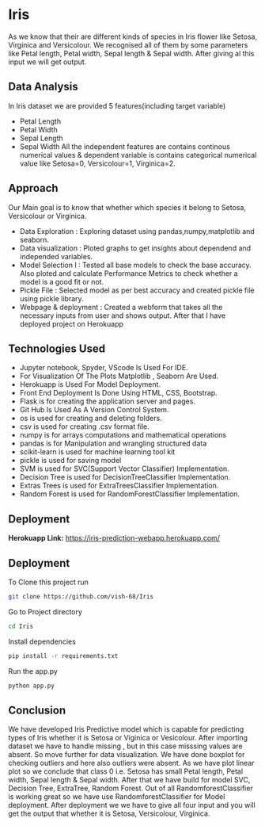 
# Iris

As we know that their are different kinds of species in Iris 
flower like Setosa, Virginica and Versicolour. We recognised all 
of them by some parameters like Petal length, Petal width, 
Sepal length & Sepal width. After giving al this input we will get 
output.
## Data Analysis

In Iris dataset we are provided 5 features(including target 
variable)
* Petal Length
* Petal Width
* Sepal Length
* Sepal Width
All the independent features are contains continous numerical 
values & dependent variable is contains categorical numerical 
value like Setosa=0, Versicolour=1, Virginica=2.
  
## Approach

Our Main goal is to know that whether which species 
it belong to Setosa, Versicolour or Virginica.

* Data Exploration : Exploring dataset using pandas,numpy,matplotlib and seaborn.
* Data visualization : Ploted graphs to get insights about dependend and independed variables.
* Model Selection I : Tested all base models to check the base accuracy. Also ploted and calculate Performance Metrics to check whether a model is a good fit or not.
* Pickle File : Selected model as per best accuracy and created pickle file using pickle library.
* Webpage & deployment : Created a webform that takes all the necessary inputs from user and shows output. After that I have deployed project on Herokuapp 
## Technologies Used

* Jupyter notebook, Spyder, VScode Is Used For IDE.
* For Visualization Of The Plots Matplotlib , Seaborn Are Used.
* Herokuapp is Used For Model Deployment.
* Front End Deployment Is Done Using HTML, CSS, Bootstrap.
* Flask is for creating the application server and pages.
* Git Hub Is Used As A Version Control System.
* os is used for creating and deleting folders.
* csv is used for creating .csv format file.
* numpy is for arrays computations and mathematical operations
* pandas is for Manipulation and wrangling structured data
* scikit-learn is used for machine learning tool kit
* pickle is used for saving model
* SVM is used for SVC(Support Vector Classifier) Implementation.
* Decision Tree is used for DecisionTreeClassifier Implementation.
* Extras Trees is used for ExtraTreesClassifier Implementation.
* Random Forest is used for RandomForestClassifier Implementation.
  
## Deployment

**Herokuapp Link:** https://iris-prediction-webapp.herokuapp.com/
  
## Deployment

To Clone this project run

```bash
git clone https://github.com/vish-68/Iris
```
Go to Project directory
```bash
cd Iris
```
Install dependencies
``` bash
pip install -r requirements.txt
```  
Run the app.py
```bash
python app.py
```
## Conclusion
We have developed Iris Predictive model which is capable for
predicting types of Iris whether it is Setosa or Viginica or
Vesicolour. After importing dataset we have to handle missing
, but in this case misssing values are absent. So move further
for data visualization. We have done boxplot for checking outliers
and here also outliers were absent. As we have plot linear plot 
so we conclude that class 0 i.e. Setosa has small Petal length, 
Petal width, Sepal length & Sepal width. After that we have build
for model SVC, Decision Tree, ExtraTree, Random Forest.
Out of all RandomforestClassifier is working great so we have use 
RandomforestClassifier for Model deployment. After deployment we
we have to give all four input and you will get the output that
whether it is Setosa, Versicolour, Virginica.